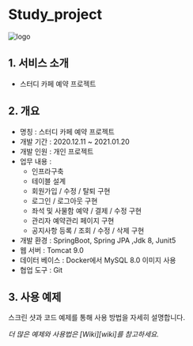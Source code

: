 # Study_project
![logo](https://user-images.githubusercontent.com/54904892/138931439-5bb153cf-3ea6-4da2-b3b5-88a38b458ba4.png)
<br>

## 1. 서비스 소개
+ 스터디 카페 예약 프로젝트

## 2. 개요
+ 명칭 : 스터디 카페 예약 프로젝트
+ 개발 기간 : 2020.12.11 ~ 2021.01.20
+ 개발 인원 : 개인 프로젝트
+ 업무 내용 :
  + 인프라구축
  + 테이블 설계
  + 회원가입 / 수정 / 탈퇴 구현
  + 로그인 / 로그아웃 구현
  + 좌석 및 사물함 예약 / 결제 / 수정 구현
  + 관리자 예약관리 페이지 구현
  + 공지사항 등록 / 조회 / 수정 / 삭제 구현
+ 개발 환경 : SpringBoot, Spring JPA ,Jdk 8, Junit5
+ 웹 서버 : Tomcat 9.0
+ 데이터 베이스 : Docker에서 MySQL 8.0 이미지 사용
+ 협업 도구 : Git

## 3. 사용 예제

스크린 샷과 코드 예제를 통해 사용 방법을 자세히 설명합니다.

_더 많은 예제와 사용법은 [Wiki][wiki]를 참고하세요._
